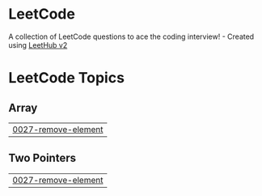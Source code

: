 # LeetCode
A collection of LeetCode questions to ace the coding interview! - Created using [LeetHub v2](https://github.com/arunbhardwaj/LeetHub-2.0)

<!---LeetCode Topics Start-->
# LeetCode Topics
## Array
|  |
| ------- |
| [0027-remove-element](https://github.com/sagrawal16/LeetCode/tree/master/0027-remove-element) |
## Two Pointers
|  |
| ------- |
| [0027-remove-element](https://github.com/sagrawal16/LeetCode/tree/master/0027-remove-element) |
<!---LeetCode Topics End-->